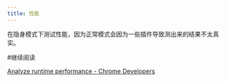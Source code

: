```yaml
---
title: 性能
---
```


在隐身模式下测试性能，因为正常模式会因为一些插件导致测出来的结果不太真实。

#继续阅读

[Analyze runtime performance - Chrome Developers](https://developer.chrome.com/docs/devtools/performance/#analyze)